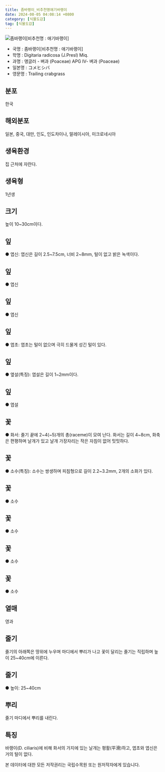 ```yaml
---
title: 좀바랭이_비추천명애기바랭이
date: 2024-08-05 04:08:14 +0800
category: [식물도감]
tag: [식물도감]
---
```




![좀바랭이[비추천명 : 애기바랭이]](/fileUpload/plants/basic/Gramineae/Digitaria/14398/1_th2.JPG)
- 국명 : 좀바랭이[비추천명 : 애기바랭이]
- 학명 : Digitaria radicosa (J.Presl) Miq.
- 과명 : 앵글러 - 벼과 (Poaceae) APG Ⅳ- 벼과 (Poaceae)
- 일본명 : コメヒシバ
- 영문명 : Trailing crabgrass


## 분포
한국
## 해외분포
일본, 중국, 대만, 인도, 인도차이나, 말레이시아, 미크로네시아
## 생육환경
집 근처에 자란다.
## 생육형
1년생
## 크기
높이 10~30cm이다.
## 잎
● 엽신: 엽신은 길이 2.5~7.5cm, 너비 2~8mm, 털이 없고 밝은 녹색이다.
## 잎
● 엽신
## 잎
● 엽신
## 잎
● 엽초: 엽초는 털이 없으며 극히 드물게 성긴 털이 있다.
## 잎
● 옆설(특징): 엽설은 길이 1~2mm이다.
## 잎
● 엽설
## 꽃
● 화서: 줄기 끝에 2~4(~5)개의 총(raceme)이 모여 난다. 화서는 길이 4~8cm, 화축은 편평하며 날개가 있고 날개 가장자리는 작은 자침이 없어 밋밋하다.
## 꽃
● 소수(특징): 소수는 쌍생하며 피침형으로 길이 2.2~3.2mm, 2개의 소화가 있다.
## 꽃
● 소수
## 꽃
● 소수
## 꽃
● 소수
## 꽃
● 소수
## 열매
영과
## 줄기
줄기의 아래쪽은 땅위에 누우며 마디에서 뿌리가 나고 꽃이 달리는 줄기는 직립하며 높이 25~40cm에 이른다.
## 줄기
● 높이: 25~40cm
## 뿌리
줄기 마디에서 뿌리를 내린다.
## 특징
바랭이(D. ciliaris)에 비해 화서의 가지에 있는 날개는 평활(平滑)하고, 엽초와 엽신은 거의 털이 없다.






본 데이터에 대한 모든 저작권리는 국립수목원 또는 원저작자에게 있습니다.
